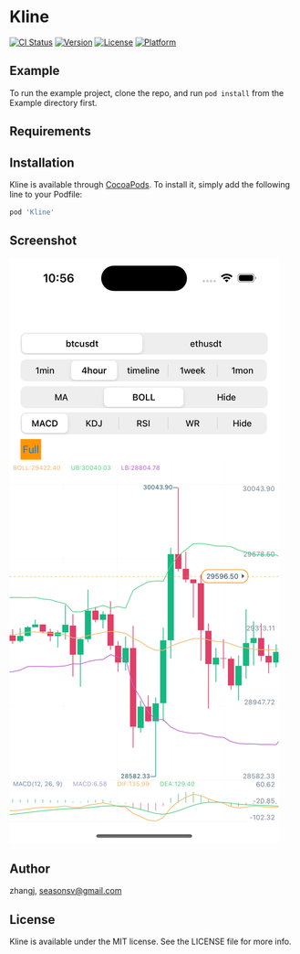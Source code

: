 # Kline

[![CI Status](https://img.shields.io/travis/zhangj/Kline.svg?style=flat)](https://travis-ci.org/zhangj/Kline)
[![Version](https://img.shields.io/cocoapods/v/Kline.svg?style=flat)](https://cocoapods.org/pods/Kline)
[![License](https://img.shields.io/cocoapods/l/Kline.svg?style=flat)](https://cocoapods.org/pods/Kline)
[![Platform](https://img.shields.io/cocoapods/p/Kline.svg?style=flat)](https://cocoapods.org/pods/Kline)

## Example

To run the example project, clone the repo, and run `pod install` from the Example directory first.

## Requirements

## Installation

Kline is available through [CocoaPods](https://cocoapods.org). To install
it, simply add the following line to your Podfile:

```ruby
pod 'Kline'
```

## Screenshot
![image](Screenshot_01.png)

## Author

zhangj, seasonsv@gmail.com

## License

Kline is available under the MIT license. See the LICENSE file for more info.
